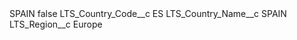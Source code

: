 <?xml version="1.0" encoding="UTF-8"?>
<CustomMetadata xmlns="http://soap.sforce.com/2006/04/metadata" xmlns:xsi="http://www.w3.org/2001/XMLSchema-instance" xmlns:xsd="http://www.w3.org/2001/XMLSchema">
    <label>SPAIN</label>
    <protected>false</protected>
    <values>
        <field>LTS_Country_Code__c</field>
        <value xsi:type="xsd:string">ES</value>
    </values>
    <values>
        <field>LTS_Country_Name__c</field>
        <value xsi:type="xsd:string">SPAIN</value>
    </values>
    <values>
        <field>LTS_Region__c</field>
        <value xsi:type="xsd:string">Europe</value>
    </values>
</CustomMetadata>
